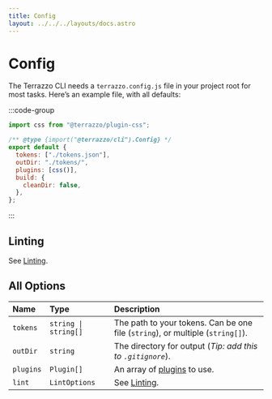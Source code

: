 ```yaml
---
title: Config
layout: ../../../layouts/docs.astro
---
```


# Config

The Terrazzo CLI needs a `terrazzo.config.js` file in your project root for most tasks. Here’s an example file, with all defaults:

:::code-group

```js [terrazzo.config.js]
import css from "@terrazzo/plugin-css";

/** @type {import("@terrazzo/cli").Config} */
export default {
  tokens: ["./tokens.json"],
  outDir: "./tokens/",
  plugins: [css()],
  build: {
    cleanDir: false,
  },
};
```

:::

## Linting

See [Linting](/docs/cli/linting).

## All Options

| Name      | Type                 | Description                                                                    |
| :-------- | :------------------- | :----------------------------------------------------------------------------- |
| `tokens`  | `string \| string[]` | The path to your tokens. Can be one file (`string`), or multiple (`string[]`). |
| `outDir`  | `string`             | The directory for output (_Tip: add this to `.gitignore`_).                    |
| `plugins` | `Plugin[]`           | An array of [plugins](/docs/integrations) to use.                              |
| `lint`    | `LintOptions`        | See [Linting](/docs/cli/linting).                                              |

